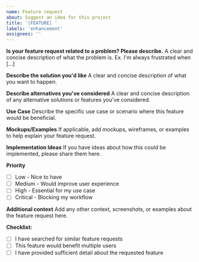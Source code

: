 ```yaml
---
name: Feature request
about: Suggest an idea for this project
title: '[FEATURE] '
labels: 'enhancement'
assignees: ''
---
```


**Is your feature request related to a problem? Please describe.**
A clear and concise description of what the problem is. Ex. I'm always frustrated when [...]

**Describe the solution you'd like**
A clear and concise description of what you want to happen.

**Describe alternatives you've considered**
A clear and concise description of any alternative solutions or features you've considered.

**Use Case**
Describe the specific use case or scenario where this feature would be beneficial.

**Mockups/Examples**
If applicable, add mockups, wireframes, or examples to help explain your feature request.

**Implementation Ideas**
If you have ideas about how this could be implemented, please share them here.

**Priority**
- [ ] Low - Nice to have
- [ ] Medium - Would improve user experience
- [ ] High - Essential for my use case
- [ ] Critical - Blocking my workflow

**Additional context**
Add any other context, screenshots, or examples about the feature request here.

**Checklist:**
- [ ] I have searched for similar feature requests
- [ ] This feature would benefit multiple users
- [ ] I have provided sufficient detail about the requested feature
